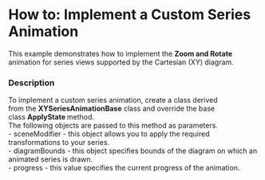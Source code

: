 # How to: Implement a Custom Series Animation


This example demonstrates how to implement the <strong>Zoom and Rotate</strong> animation for series views supported by the Cartesian (XY) diagram.


<h3>Description</h3>

<p>To implement a custom series animation, create&nbsp;a class derived from&nbsp;the&nbsp;<strong>XYSeriesAnimationBase</strong>&nbsp;class and override the base class&nbsp;<strong>ApplyState&nbsp;</strong>method.<br>The following objects are passed to this method as parameters.<br>- sceneModifier - this object allows you to apply the required transformations to your series.<br>- diagramBounds - this object specifies bounds of the diagram on which an animated series is drawn.<br>- progress - this value specifies the current progress of the animation.</p>

<br/>


